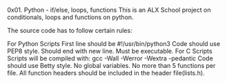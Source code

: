 0x01. Python - if/else, loops, functions
This is an ALX School project on conditionals, loops and functions on python.

The source code has to follow certain rules:

For Python Scripts
First line should be
#!/usr/bin/python3
Code should use PEP8 style.
Should end with new line.
Must be executable.
For C Scripts
Scripts will be compiled with:
gcc -Wall -Werror -Wextra -pedantic
Code should use Betty style.
No global variables.
No more than 5 functions per file.
All function headers should be included in the header file(lists.h).

